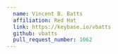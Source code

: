 ```yaml
---
  name: Vincent B. Batts
  affiliation: Red Hat
  link: https://keybase.io/vbatts
  github: vbatts
  pull_request_number: 1062
---
```

